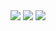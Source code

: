 <div>
  <img src="https://img.shields.io/github/last-commit/nahuelmol/newral"/>
  <img src="https://img.shields.io/github/languages/code-size/nahuelmol/newral"/>
  <img src="https://img.shields.io/github/languages/top/nahuelmol/newral"/>
</div>
